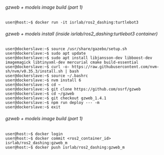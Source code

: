 ###### gzweb + models image build (part 1)

```console
user@host:~$ docker run -it isrlab/ros2_dashing:turtlebot3
```

###### gzweb + models install (inside isrlab/ros2_dashing:turtlebot3 container)

```console
user@dockerslave:~$ source /usr/share/gazebo/setup.sh
user@dockerslave:~$ sudo apt update
user@dockerslave:~$ sudo apt install libjansson-dev libboost-dev imagemagick libtinyxml-dev mercurial cmake build-essential
user@dockerslave:~$ curl -o- https://raw.githubusercontent.com/nvm-sh/nvm/v0.35.3/install.sh | bash
user@dockerslave:~$ source ~/.bashrc
user@dockerslave:~$ nvm install 6
user@dockerslave:~$ cd ~
user@dockerslave:~$ git clone https://github.com/osrf/gzweb
user@dockerslave:~$ cd ~/gzweb
user@dockerslave:~$ git checkout gzweb_1.4.1
user@dockerslave:~$ npm run deploy --- -m
user@dockerslave:~$ exit
```

###### gzweb + models image build (part 1)

```console
user@host:~$ docker login
user@host:~$ docker commit <ros2_container_id> isrlab/ros2_dashing:gzweb_m
user@host:~$ docker push isrlab/ros2_dashing:gzweb_m
```
